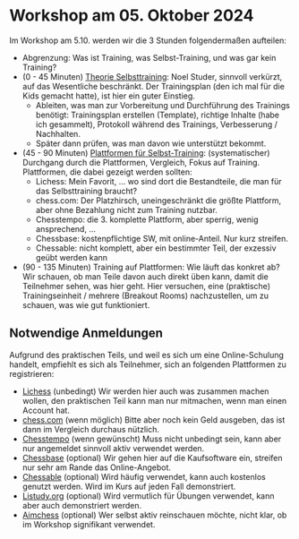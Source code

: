 # Workshop am 05. Oktober 2024

Im Workshop am 5.10. werden wir die 3 Stunden folgendermaßen aufteilen:

* Abgrenzung: Was ist Training, was Selbst-Training, und was gar kein Training?
* (0 - 45 Minuten) [Theorie Selbsttraining](/docs/selbsttraining): Noel Studer, sinnvoll verkürzt, auf das Wesentliche beschränkt. Der Trainingsplan (den ich mal für die Kids gemacht hatte), ist hier ein guter Einstieg.
  * Ableiten, was man zur Vorbereitung und Durchführung des Trainings benötigt: Trainingsplan erstellen (Template), richtige Inhalte (habe ich gesammelt), Protokoll während des Trainings, Verbesserung / Nachhalten. 
  * Später dann prüfen, was man davon wie unterstützt bekommt.
* (45 - 90 Minuten) [Plattformen für Selbst-Training](/docs/schachonline): (systematischer) Durchgang durch die Plattformen, Vergleich, Fokus auf Training. Plattformen, die dabei gezeigt werden sollten:
  * Lichess: Mein Favorit, ... wo sind dort die Bestandteile, die man für das Selbsttraining braucht?
  * chess.com: Der Platzhirsch, uneingeschränkt die größte Plattform, aber ohne Bezahlung nicht zum Training nutzbar.
  * Chesstempo: die 3. komplette Plattform, aber sperrig, wenig ansprechend, ...
  * Chessbase: kostenpflichtige SW, mit online-Anteil. Nur kurz streifen.
  * Chessable: nicht komplett, aber ein bestimmter Teil, der exzessiv geübt werden kann
* (90 - 135 Minuten) Training auf Plattformen: Wie läuft das konkret ab? Wir schauen, ob man Teile davon auch direkt üben kann, damit die Teilnehmer sehen, was hier geht. Hier versuchen, eine (praktische) Trainingseinheit / mehrere (Breakout Rooms) nachzustellen, um zu schauen, was wie gut funktioniert.

## Notwendige Anmeldungen

Aufgrund des praktischen Teils, und weil es sich um eine Online-Schulung handelt, empfiehlt es sich als Teilnehmer, sich an folgenden Plattformen zu registrieren:

* [Lichess](https://lichess.org/) (unbedingt) Wir werden hier auch was zusammen machen wollen, den praktischen Teil kann man nur mitmachen, wenn man einen Account hat.
* [chess.com](https://www.chess.com/) (wenn möglich) Bitte aber noch kein Geld ausgeben, das ist dann im Vergleich durchaus nützlich.
* [Chesstempo](https://www.chesstempo.com/) (wenn gewünscht) Muss nicht unbedingt sein, kann aber nur angemeldet sinnvoll aktiv verwendet werden.
* [Chessbase](https://www.chessbase.com/) (optional) Wir gehen hier auf die Kaufsoftware ein, streifen nur sehr am Rande das Online-Angebot.
* [Chessable](https://www.chessable.com/) (optional) Wird häufig verwendet, kann auch kostenlos genutzt werden. Wird im Kurs auf jeden Fall demonstriert.
* [Listudy.org](https://listudy.org/de) (optional) Wird vermutlich für Übungen verwendet, kann aber auch demonstriert werden.
* [Aimchess](https://aimchess.com/home) (optional) Wer selbst aktiv reinschauen möchte, nicht klar, ob im Workshop signifikant verwendet.